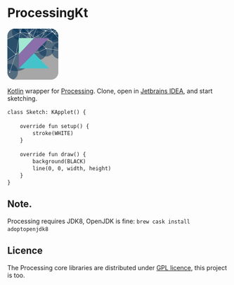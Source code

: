 # ProcessingKt
![P5Kt logo](p5kt.png)  

[Kotlin](https://kotlinlang.org/) wrapper for [Processing](https://processing.org/). Clone, open in [Jetbrains IDEA](https://www.jetbrains.com/idea/), and start sketching.

```
class Sketch: KApplet() {

    override fun setup() {
        stroke(WHITE)
    }

    override fun draw() {
        background(BLACK)
        line(0, 0, width, height)
    }
}

```

## Note.
Processing requires JDK8, OpenJDK is fine: `brew cask install adoptopenjdk8`

## Licence

The Processing core libraries are distributed under [GPL licence](LICENSE.md), this project is too.
